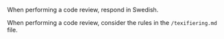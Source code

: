 When performing a code review, respond in Swedish.

When performing a code review, consider the rules in the `/texifiering.md` file.
